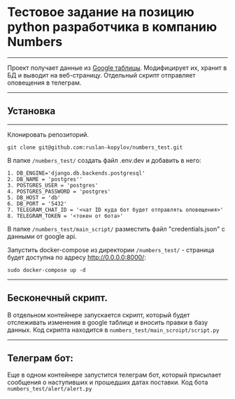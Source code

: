 # Тестовое задание на позицию python разработчика в компанию Numbers
***
Проект получает данные из [Google таблицы]. Модифицирует их, хранит в БД и выводит на веб-страницу.
Отдельный скрипт отправляет оповещения в телеграм.
***
## Установка
***
Клонировать репозиторий.
```
git clone git@github.com:ruslan-kopylov/numbers_test.git
```

В папке ```/numbers_test/``` создать файл .env.dev и добавить в него:
```
1. DB_ENGINE='django.db.backends.postgresql'
2. DB_NAME = 'postgres''
3. POSTGRES_USER = 'postgres'
4. POSTGRES_PASSWORD = 'postgres'
5. DB_HOST = 'db'
6. DB_PORT = '5432'
7. TELEGRAM_CHAT_ID = '<чат ID куда бот будет отправлять оповещения>'
8. TELEGRAM_TOKEN = '<токен от бота>'
```
В папке ```/numbers_test/main_script/```  разместить файл "credentials.json" с данными от google api.

Запустить docker-compose из директории ```/numbers_test/``` - страница будет доступна по адресу http://0.0.0.0:8000/:
```
sudo docker-compose up -d
```
***
## Бесконечный скрипт.
В отдельном контейнере запускается скрипт, который будет отслеживать изменения в google таблице и вносить правки в базу данных.
Код скрипта находится в ```numbers_test/main_scroipt/script.py```
***
## Телеграм бот:
Еще в одном контейнере запустится телеграм бот, который присылает сообщения о наступивших и прошедших датах поставки.
Код бота ```numbers_test/alert/alert.py```

[Google таблицы]:https://docs.google.com/spreadsheets/d/18t77XoaDLCmCUPfNm1TD3itBy1hFvcc0S3JG7wlJYvI/edit#gid=0
